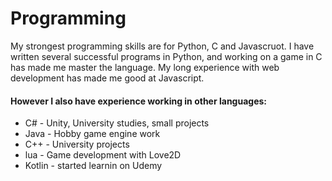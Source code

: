 # Programming
My strongest programming skills are for Python, C and Javascruot. I have written several successful programs in Python, and working on a game in C has made me master the language. My long experience with web development has made me good at Javascript.

#### However I also have experience working in other languages:
* C# - Unity, University studies, small projects
* Java - Hobby game engine work
* C++ - University projects
* lua - Game development with Love2D
* Kotlin - started learnin on Udemy